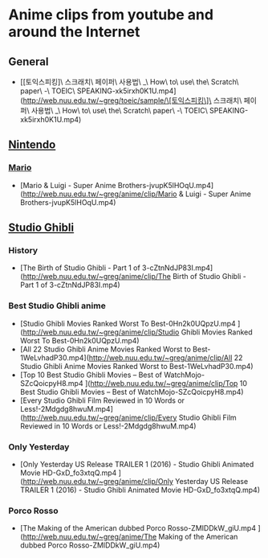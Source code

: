 # Anime clips from youtube and around the Internet

## General

- [\[토익스피킹\]\ 스크래치\ 페이퍼\ 사용법\ _\ How\ to\ use\ the\ Scratch\ paper\ -\ TOEIC\ SPEAKING-xk5irxh0K1U.mp4](http://web.nuu.edu.tw/~greg/toeic/sample/\[토익스피킹\]\ 스크래치\ 페이퍼\ 사용법\ _\ How\ to\ use\ the\ Scratch\ paper\ -\ TOEIC\ SPEAKING-xk5irxh0K1U.mp4)

## [Nintendo](https://www.youtube.com/user/Nintendo)

### [Mario](https://mario.nintendo.com/)

- [Mario & Luigi - Super Anime Brothers-jvupK5lHOqU.mp4](http://web.nuu.edu.tw/~greg/anime/clip/Mario & Luigi - Super Anime Brothers-jvupK5lHOqU.mp4)


## [Studio Ghibli](http://www.ghibli.jp/)

###  History

- [The Birth of Studio Ghibli - Part 1 of 3-cZtnNdJP83I.mp4](http://web.nuu.edu.tw/~greg/anime/clip/The Birth of Studio Ghibli - Part 1 of 3-cZtnNdJP83I.mp4)

### Best Studio Ghibli anime

- [Studio Ghibli Movies Ranked Worst To Best-0Hn2k0UQpzU.mp4             ](http://web.nuu.edu.tw/~greg/anime/clip/Studio Ghibli Movies Ranked Worst To Best-0Hn2k0UQpzU.mp4)
- [All 22 Studio Ghibli Anime Movies Ranked Worst to Best-1WeLvhadP30.mp4](http://web.nuu.edu.tw/~greg/anime/clip/All 22 Studio Ghibli Anime Movies Ranked Worst to Best-1WeLvhadP30.mp4)
- [Top 10 Best Studio Ghibli Movies – Best of WatchMojo-SZcQoicpyH8.mp4  ](http://web.nuu.edu.tw/~greg/anime/clip/Top 10 Best Studio Ghibli Movies – Best of WatchMojo-SZcQoicpyH8.mp4)
- [Every Studio Ghibli Film Reviewed in 10 Words or Less!-2Mdgdg8hwuM.mp4](http://web.nuu.edu.tw/~greg/anime/clip/Every Studio Ghibli Film Reviewed in 10 Words or Less!-2Mdgdg8hwuM.mp4)

### Only Yesterday

- [Only Yesterday US Release TRAILER 1 (2016) - Studio Ghibli Animated Movie HD-GxD_fo3xtqQ.mp4 ](http://web.nuu.edu.tw/~greg/anime/clip/Only Yesterday US Release TRAILER 1 (2016) - Studio Ghibli Animated Movie HD-GxD_fo3xtqQ.mp4)

### Porco Rosso

- [The Making of the American dubbed Porco Rosso-ZMIDDkW_giU.mp4 ](http://web.nuu.edu.tw/~greg/anime/The Making of the American dubbed Porco Rosso-ZMIDDkW_giU.mp4)

